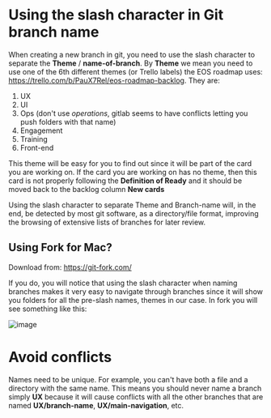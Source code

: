 # Using the slash character in Git branch name

When creating a new branch in git, you need to use the slash character to separate the **Theme** / **name-of-branch**.
By **Theme** we mean you need to use one of the 6th different themes (or Trello labels) the EOS roadmap uses: https://trello.com/b/PauX7Rel/eos-roadmap-backlog.
They are:
1. UX
2. UI
3. Ops (don't use *operations*, gitlab seems to have conflicts letting you push folders with that name)
4. Engagement
5. Training
6. Front-end

This theme will be easy for you to find out since it will be part of the card you are working on. If the card you are working on has no theme, then this card is not properly following the **Definition of Ready** and it should be moved back to the backlog column **New cards**

Using the slash character to separate Theme and Branch-name will, in the end, be detected by most git software, as a directory/file format, improving the browsing of extensive lists of branches for later review.

## Using Fork for Mac?

Download from: https://git-fork.com/

If you do, you will notice that using the slash character when naming branches makes it very easy to navigate through branches since it will show you folders for all the pre-slash names, themes in our case. In fork you will see something like this:

![image](/uploads/400f5b5bd2168c776a69f245f2b05caa/image.png)

# Avoid conflicts

Names need to be unique. For example, you can't have both a file and a directory with the same name. This means you should never name a branch simply **UX** because it will cause conflicts with all the other branches that are named **UX/branch-name**, **UX/main-navigation**, etc.